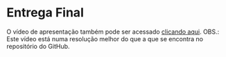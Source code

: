 
# Entrega Final

O vídeo de apresentação também pode ser acessado [clicando aqui](https://www.youtube.com/watch?v=djUfJYYOFYY&ab_channel=EdilbertoCantuaria).
OBS.: Este vídeo está numa resolução melhor do que a que se encontra no repositório do GitHub.
